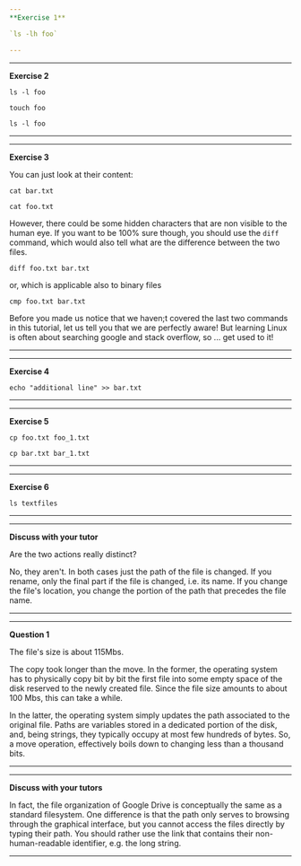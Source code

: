 ```yaml
---
**Exercise 1**

`ls -lh foo`

---
```


----------------------------
**Exercise 2**

`ls -l foo`

`touch foo`


`ls -l foo`

----------------------------


----------------------------
**Exercise 3**

You can just look at their content:

`cat bar.txt`

`cat foo.txt`

However, there could be some hidden characters that are non visible to the human eye.
If you want to be 100% sure though, you should use the `diff` command, which would also tell what are the difference between the two files.

`diff foo.txt bar.txt`

or, which is applicable also to binary files

`cmp foo.txt bar.txt`

Before you made us notice that we haven;t covered the last two commands in this tutorial, let us tell you that we are perfectly aware!
But learning Linux is often about searching google and stack overflow, so ... get used to it!

--------------------------

----------------------------
**Exercise 4**

`echo "additional line" >> bar.txt`

----------------------------

----------------------------
**Exercise 5**

`cp foo.txt foo_1.txt`

`cp bar.txt bar_1.txt`

----------------------------


------------------
**Exercise 6**

`ls textfiles`

------------------

-----------------
**Discuss with your tutor**

Are the two actions really distinct?

No, they aren't. In both cases just the path of the file is changed. If you rename, only the final part if the file is changed, i.e. its name.
If you change the file's location, you change the portion of the path that precedes the file name.

-----------------

--------------------------
**Question 1**

The file's size is about 115Mbs.

The copy took longer than the move. In the former, the operating system has to physically copy bit by bit the first file
 into some empty space of the disk reserved to the newly created file. Since the file size amounts to about 100 Mbs, this can take a while.

In the latter, the operating system simply updates the path associated to the original file. Paths are variables stored in a dedicated portion of the disk,
and, being strings, they typically occupy at most few hundreds of bytes. So, a move operation, effectively boils down to changing less than a thousand bits.

-----------------------------

----------------------------
**Discuss with your tutors**

In fact, the file organization of Google Drive is conceptually the same as a standard filesystem. One difference is that the path only serves
 to browsing through the graphical interface, but you cannot access the files directly by typing their path.
 You should rather use the link that contains their non-human-readable identifier, e.g. the long string.

----------------------------